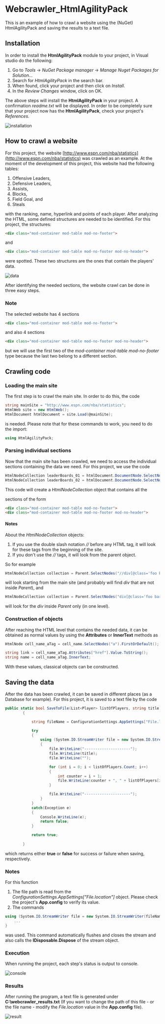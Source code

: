 # Webcrawler_HtmlAgilityPack

This is an example of how to crawl a website using the (NuGet) HtmlAgilityPack and saving the results to a text file.

## Installation

In order to install the **HtmlAgilityPack** module to your project, in Visual studio do the following:
1. Go to *Tools* -> *NuGet Package manager* -> *Manage Nuget Packages for Solution...*
2. Search for *HtmlAgilityPack* in the search bar.  
3. When found, click your project and then click on *Install*.
4. In the *Review Changes* window, click on OK.

The above steps will install the **HtmlAgilityPack** in your project. A confirmation *readme.txt* will be displayed. In order to be completely sure that your project now has the **HtmlAgilityPack**, check your project's *References*.

![installation](/images/installation.gif?raw=true)

## How to crawl a website

For this project, the website [http://www.espn.com/nba/statistics](http://www.espn.com/nba/statistics) was crawled as an example. At the moment of the development of this project, this website had the following tables:
1. Offensive Leaders,
2. Defensive Leaders,
3. Assists,
4. Blocks, 
5. Field Goal, and
6. Steals

with the ranking, name, hyperlink and points of each player. After analyzing the HTML, some defined structures are needed to be identified. For this project, the structures:
```html
<div class="mod-container mod-table mod-no-footer">
```
and 
```html
<div class="mod-container mod-table mod-no-footer mod-no-header">
```
were spotted. These two structures are the ones that contain the players' data.

![data](/images/htmlSections.gif?raw=true)

After identifying the needed sections, the website crawl can be done in three easy steps.

### Note

The selected website has 4 sections
```html
<div class="mod-container mod-table mod-no-footer">
```
and also 4 sections
```html
<div class="mod-container mod-table mod-no-footer mod-no-header">
```
but we will use the first two of the *mod-container mod-table mod-no-footer* type because the last two belong to a different section.

## Crawling code

### Loading the main site

The first step is to crawl the main site. In order to do this, the code
```c#
string mainSite = "http://www.espn.com/nba/statistics";
HtmlWeb site = new HtmlWeb();
HtmlDocument htmlDocument = site.Load(@mainSite);
```
is needed. Please note that for these commands to work, you need to do the import:
```c#
using HtmlAgilityPack;
```

### Parsing individual sections

Now that the main site has been crawled, we need to access the individual sections containing the data we need. For this project, we use the code
```c#
HtmlNodeCollection leaderBoards_01 = htmlDocument.DocumentNode.SelectNodes("//div[@class='mod-container mod-table mod-no-footer']"); //We need only the first two.
HtmlNodeCollection leaderBoards_02 = htmlDocument.DocumentNode.SelectNodes("//div[@class='mod-container mod-table mod-no-footer mod-no-header']"); //We will use all of them
```
This code will create a *HtmlNodeCollection* object that contains all the *<div>* sections of the form
```html
<div class="mod-container mod-table mod-no-footer">
<div class="mod-container mod-table mod-no-footer mod-no-header">
```

#### Notes

About the *HtmlNodeCollection* objects:
1. If you use the double slash notation *//* before any HTML tag, it will look for these tags from the beginning of the site.
2. If you don't use the *//* tags, it will look from the parent object.

So for example
```c#
HtmlNodeCollection collection = Parent.SelectNodes("//div[@class='foo bar']");
```
will look starting from the main site (and probably will find *div* that are not inside *Parent*), and
```c#
HtmlNodeCollection collection = Parent.SelectNodes("div[@class='foo bar']");
```
will look for the *div* inside *Parent* only (in one level).

### Construction of objects

After reaching the HTML level that contains the needed data, it can be obtained as normal values by using the **Attributes** or **InnerText** methods as
```c#
HtmlNode cell_name_aTag = cell_name.SelectNodes("a").FirstOrDefault();

string link = cell_name_aTag.Attributes["href"].Value.ToString();
string name = cell_name_aTag.InnerText;
```
With these values, classical objects can be constructed.

## Saving the data

After the data has been crawled, it can be saved in different places (as a Database for example). For this project, it is saved to a text file by the code
```c#
public static bool SaveToFile(List<Player> listOfPlayers, string title)
        {

            string fileName = ConfigurationSettings.AppSettings["File.location"];

            try
            {
                using (System.IO.StreamWriter file = new System.IO.StreamWriter(fileName, true)) //we use 'using' because it automatically flushes and closes the stream; also calls the IDisposable.Dispose of the stream object.
                {
                    file.WriteLine("---------------------");
                    file.WriteLine(title);
                    file.WriteLine("");

                    for (int i = 0; i < listOfPlayers.Count; i++)
                    {
                        int counter = i + 1;
                        file.WriteLine(counter + ", " + listOfPlayers[i].name + ", " + listOfPlayers[i].points + ", " + listOfPlayers[i].link);
                    }

                    file.WriteLine("---------------------");
                }
            }
            catch(Exception e)
            {
                Console.WriteLine(e);
                return false;
            }

            return true;
            
        }
```
which returns either **true** or **false** for success or failure when saving, respectively.

### Notes

For this function
1. The file path is read from the *ConfigurationSettings.AppSettings["File.location"]* object. Please check the project's **App.config** to verify its value.
2. The commands
```c#
using (System.IO.StreamWriter file = new System.IO.StreamWriter(fileName, true)){
	...
}
```
was used. This command automatically flushes and closes the stream and also calls the **IDisposable.Dispose** of the stream object.

### Execution

When running the project, each step's status is output to console.

![console](/images/consolegif.gif?raw=true)

### Results

After running the program, a text file is generated under **C:\webcrawler_results.txt** (If you want to change the path of this file - or the file name - modify the *File.location* value in the **App.config** file).

![result](/images/result.png?raw=true)